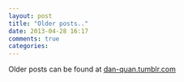 ```yaml
---
layout: post
title: "Older posts.."
date: 2013-04-28 16:17
comments: true
categories: 
---
```


Older posts can be found at [dan-quan.tumblr.com](http://dan-quan.tumblr.com)
